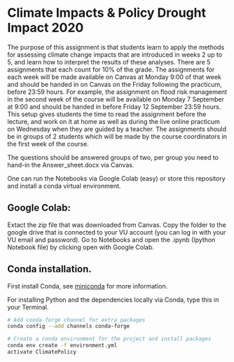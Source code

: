 # Climate Impacts & Policy Drought Impact 2020

The  purpose  of  this  assignment  is  that  students  learn  to  apply  the  methods  for  assessing  climate change  impacts  that  are  introduced  in  weeks  2  up  to  5,  and  learn  how  to  interpret  the  results  of these analyses. There are 5 assignments that each count for 10% of the grade. The assignments for each week will be made available on Canvas at Monday 9:00 of that week and should be handed in on Canvas on the Friday following the practicum, before 23:59 hours. For example, the assignment on flood risk management in the second week of the course will be available on Monday 7 September at 9:00 and should be handed in before Friday 12 September 23:59 hours. This setup gives students the time to read the assignment before the lecture, and work on it at home as well as during the live online practicum on Wednesday when they are guided by a teacher. The assignments should be in groups of 2 students which will be made by the course coordinators in the first week of the course.


The questions should be answered groups of two, per group you need to hand-in the Answer_sheet.docx via Canvas.

One can run the Notebooks via Google Colab (easy) or store this repository and install a conda virtual environment. 

## Google Colab:
Extact the zip file that was downloaded from Canvas. Copy the folder to the google drive that is connected to your VU account (you can log in with your VU email and password). Go to Notebooks and open the .ipynb (Ipython Notebook file) by clicking open with Google Colab.

## Conda installation.
First install Conda, see [miniconda](https://conda.io/miniconda.html) for more information.

For installing Python and the dependencies locally via Conda, type this in your Terminal.
```bash
# Add conda-forge channel for extra packages
conda config --add channels conda-forge

# Create a conda environment for the project and install packages
conda env create -f environment.yml
activate ClimatePolicy

```

